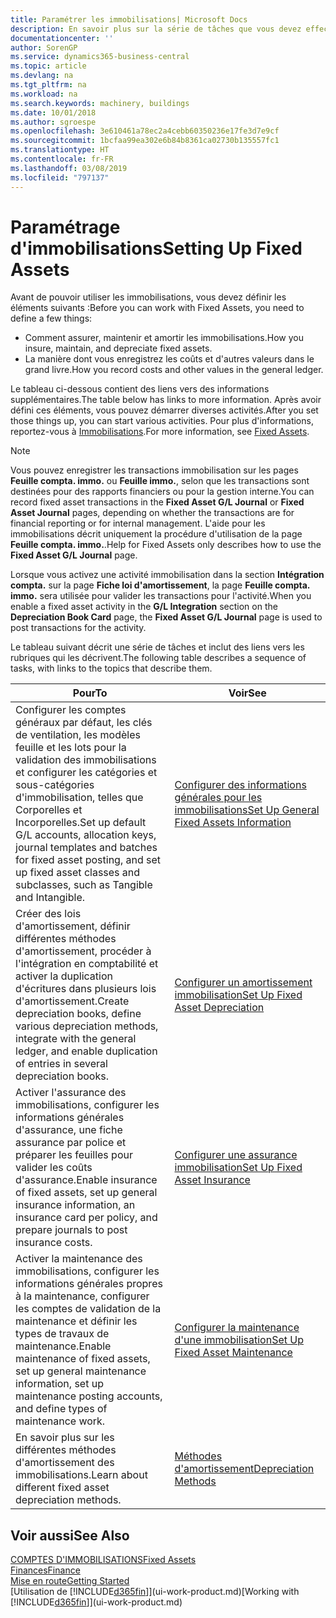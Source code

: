 ```yaml
---
title: Paramétrer les immobilisations| Microsoft Docs
description: En savoir plus sur la série de tâches que vous devez effectuer pour configurer les immobilisations, telles que les machines ou les bâtiments.
documentationcenter: ''
author: SorenGP
ms.service: dynamics365-business-central
ms.topic: article
ms.devlang: na
ms.tgt_pltfrm: na
ms.workload: na
ms.search.keywords: machinery, buildings
ms.date: 10/01/2018
ms.author: sgroespe
ms.openlocfilehash: 3e610461a78ec2a4cebb60350236e17fe3d7e9cf
ms.sourcegitcommit: 1bcfaa99ea302e6b84b8361ca02730b135557fc1
ms.translationtype: HT
ms.contentlocale: fr-FR
ms.lasthandoff: 03/08/2019
ms.locfileid: "797137"
---
```

# <a name="setting-up-fixed-assets"></a><span data-ttu-id="0b301-103">Paramétrage d'immobilisations</span><span class="sxs-lookup"><span data-stu-id="0b301-103">Setting Up Fixed Assets</span></span>
<span data-ttu-id="0b301-104">Avant de pouvoir utiliser les immobilisations, vous devez définir les éléments suivants :</span><span class="sxs-lookup"><span data-stu-id="0b301-104">Before you can work with Fixed Assets, you need to define a few things:</span></span>  

* <span data-ttu-id="0b301-105">Comment assurer, maintenir et amortir les immobilisations.</span><span class="sxs-lookup"><span data-stu-id="0b301-105">How you insure, maintain, and depreciate fixed assets.</span></span>  
* <span data-ttu-id="0b301-106">La manière dont vous enregistrez les coûts et d'autres valeurs dans le grand livre.</span><span class="sxs-lookup"><span data-stu-id="0b301-106">How you record costs and other values in the general ledger.</span></span>  

<span data-ttu-id="0b301-107">Le tableau ci-dessous contient des liens vers des informations supplémentaires.</span><span class="sxs-lookup"><span data-stu-id="0b301-107">The table below has links to more information.</span></span> <span data-ttu-id="0b301-108">Après avoir défini ces éléments, vous pouvez démarrer diverses activités.</span><span class="sxs-lookup"><span data-stu-id="0b301-108">After you set those things up, you can start various activities.</span></span> <span data-ttu-id="0b301-109">Pour plus d'informations, reportez-vous à [Immobilisations](fa-manage.md).</span><span class="sxs-lookup"><span data-stu-id="0b301-109">For more information, see [Fixed Assets](fa-manage.md).</span></span>  

> [!NOTE]  
>   <span data-ttu-id="0b301-110">Vous pouvez enregistrer les transactions immobilisation sur les pages **Feuille compta. immo.** ou **Feuille immo.**, selon que les transactions sont destinées pour des rapports financiers ou pour la gestion interne.</span><span class="sxs-lookup"><span data-stu-id="0b301-110">You can record fixed asset transactions in the **Fixed Asset G/L Journal** or **Fixed Asset Journal** pages, depending on whether the transactions are for financial reporting or for internal management.</span></span> <span data-ttu-id="0b301-111">L'aide pour les immobilisations décrit uniquement la procédure d'utilisation de la page **Feuille compta. immo.**.</span><span class="sxs-lookup"><span data-stu-id="0b301-111">Help for Fixed Assets only describes how to use the **Fixed Asset G/L Journal** page.</span></span>  

<span data-ttu-id="0b301-112">Lorsque vous activez une activité immobilisation dans la section **Intégration compta.** sur la page **Fiche loi d'amortissement**, la page **Feuille compta. immo.** sera utilisée pour valider les transactions pour l'activité.</span><span class="sxs-lookup"><span data-stu-id="0b301-112">When you enable a fixed asset activity in the **G/L Integration** section on the **Depreciation Book Card** page, the **Fixed Asset G/L Journal** page is used to post transactions for the activity.</span></span>

<span data-ttu-id="0b301-113">Le tableau suivant décrit une série de tâches et inclut des liens vers les rubriques qui les décrivent.</span><span class="sxs-lookup"><span data-stu-id="0b301-113">The following table describes a sequence of tasks, with links to the topics that describe them.</span></span>  

| <span data-ttu-id="0b301-114">Pour</span><span class="sxs-lookup"><span data-stu-id="0b301-114">To</span></span> | <span data-ttu-id="0b301-115">Voir</span><span class="sxs-lookup"><span data-stu-id="0b301-115">See</span></span> |
| --- | --- |
| <span data-ttu-id="0b301-116">Configurer les comptes généraux par défaut, les clés de ventilation, les modèles feuille et les lots pour la validation des immobilisations et configurer les catégories et sous-catégories d'immobilisation, telles que Corporelles et Incorporelles.</span><span class="sxs-lookup"><span data-stu-id="0b301-116">Set up default G/L accounts, allocation keys, journal templates and batches for fixed asset posting, and set up fixed asset classes and subclasses, such as Tangible and Intangible.</span></span> |[<span data-ttu-id="0b301-117">Configurer des informations générales pour les immobilisations</span><span class="sxs-lookup"><span data-stu-id="0b301-117">Set Up General Fixed Assets Information</span></span>](fa-how-setup-general.md) |
| <span data-ttu-id="0b301-118">Créer des lois d'amortissement, définir différentes méthodes d'amortissement, procéder à l'intégration en comptabilité et activer la duplication d'écritures dans plusieurs lois d'amortissement.</span><span class="sxs-lookup"><span data-stu-id="0b301-118">Create depreciation books, define various depreciation methods, integrate with the general ledger, and enable duplication of entries in several depreciation books.</span></span> |[<span data-ttu-id="0b301-119">Configurer un amortissement immobilisation</span><span class="sxs-lookup"><span data-stu-id="0b301-119">Set Up Fixed Asset Depreciation</span></span>](fa-how-setup-depreciation.md) |
| <span data-ttu-id="0b301-120">Activer l'assurance des immobilisations, configurer les informations générales d'assurance, une fiche assurance par police et préparer les feuilles pour valider les coûts d'assurance.</span><span class="sxs-lookup"><span data-stu-id="0b301-120">Enable insurance of fixed assets, set up general insurance information, an insurance card per policy, and prepare journals to post insurance costs.</span></span> |[<span data-ttu-id="0b301-121">Configurer une assurance immobilisation</span><span class="sxs-lookup"><span data-stu-id="0b301-121">Set Up Fixed Asset Insurance</span></span>](fa-how-setup-insurance.md) |
| <span data-ttu-id="0b301-122">Activer la maintenance des immobilisations, configurer les informations générales propres à la maintenance, configurer les comptes de validation de la maintenance et définir les types de travaux de maintenance.</span><span class="sxs-lookup"><span data-stu-id="0b301-122">Enable maintenance of fixed assets, set up general maintenance information, set up maintenance posting accounts, and define types of maintenance work.</span></span> |[<span data-ttu-id="0b301-123">Configurer la maintenance d'une immobilisation</span><span class="sxs-lookup"><span data-stu-id="0b301-123">Set Up Fixed Asset Maintenance</span></span>](fa-how-setup-maintenance.md) |
| <span data-ttu-id="0b301-124">En savoir plus sur les différentes méthodes d'amortissement des immobilisations.</span><span class="sxs-lookup"><span data-stu-id="0b301-124">Learn about different fixed asset depreciation methods.</span></span> |[<span data-ttu-id="0b301-125">Méthodes d'amortissement</span><span class="sxs-lookup"><span data-stu-id="0b301-125">Depreciation Methods</span></span>](fa-depreciation-methods.md) |

## <a name="see-also"></a><span data-ttu-id="0b301-126">Voir aussi</span><span class="sxs-lookup"><span data-stu-id="0b301-126">See Also</span></span>
[<span data-ttu-id="0b301-127">COMPTES D'IMMOBILISATIONS</span><span class="sxs-lookup"><span data-stu-id="0b301-127">Fixed Assets</span></span>](fa-manage.md)  
[<span data-ttu-id="0b301-128">Finances</span><span class="sxs-lookup"><span data-stu-id="0b301-128">Finance</span></span>](finance.md)  
[<span data-ttu-id="0b301-129">Mise en route</span><span class="sxs-lookup"><span data-stu-id="0b301-129">Getting Started</span></span>](product-get-started.md)  
<span data-ttu-id="0b301-130">[Utilisation de [!INCLUDE[d365fin](includes/d365fin_md.md)]](ui-work-product.md)</span><span class="sxs-lookup"><span data-stu-id="0b301-130">[Working with [!INCLUDE[d365fin](includes/d365fin_md.md)]](ui-work-product.md)</span></span>

